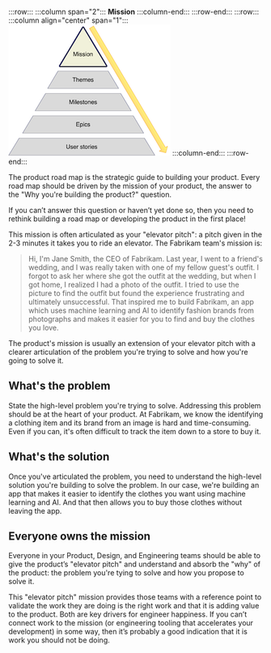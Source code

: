 :::row:::
    :::column span="2":::
        **Mission**
    :::column-end:::
:::row-end:::
:::row:::
    :::column align="center" span="1":::
        ![Product road map missions](../media/mission.png)
    :::column-end:::
:::row-end:::

The product road map is the strategic guide to building your product. Every road map should be driven by the mission of your product, the answer to the "Why you're building the product?" question.

If you can’t answer this question or haven’t yet done so, then you need to rethink building a road map or developing the product in the first place! 

This mission is often articulated as your "elevator pitch": a pitch given in the 2-3 minutes it takes you to ride an elevator. The Fabrikam team's mission is:

> Hi, I'm Jane Smith, the CEO of Fabrikam. Last year, I went to a friend's wedding, and I was really taken with one of my fellow guest's outfit. I forgot to ask her where she got the outfit at the wedding, but when I got home, I realized I had a photo of the outfit. I tried to use the picture to find the outfit but found the experience frustrating and ultimately unsuccessful. That inspired me to build Fabrikam, an app which uses machine learning and AI to identify fashion brands from photographs and makes it easier for you to find and buy the clothes you love.

The product's mission is usually an extension of your elevator pitch with a clearer articulation of the problem you're trying to solve and how you're going to solve it.

## What's the problem

State the high-level problem you're trying to solve. Addressing this problem should be at the heart of your product. At Fabrikam, we know the identifying a clothing item and its brand from an image is hard and time-consuming. Even if you can, it's often difficult to track the item down to a store to buy it.

## What's the solution

Once you've articulated the problem, you need to understand the high-level solution you're building to solve the problem. In our case, we're building an app that makes it easier to identify the clothes you want using machine learning and AI. And that then allows you to buy those clothes without leaving the app.

## Everyone owns the mission

Everyone in your Product, Design, and Engineering teams should be able to give the product’s "elevator pitch" and understand and absorb the "why" of the product: the problem you're tying to solve and how you propose to solve it.

This "elevator pitch" mission provides those teams with a reference point to validate the work they are doing is the right work and that it is adding value to the product. Both are key drivers for engineer happiness. If you can’t connect work to the mission (or engineering tooling that accelerates your development) in some way, then it’s probably a good indication that it is work you should not be doing.
